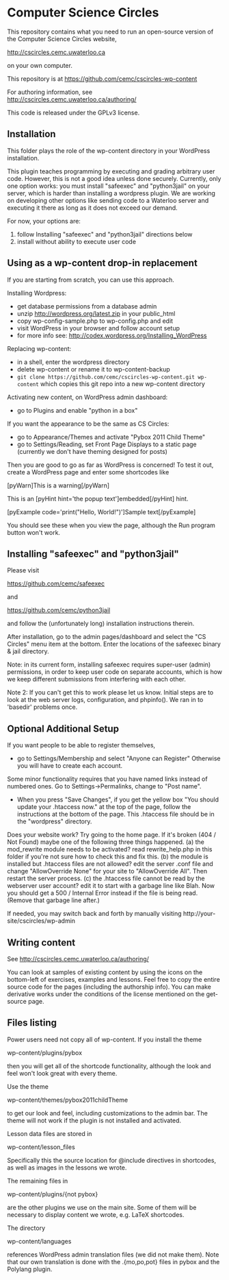 Computer Science Circles
========================
This repository contains what you need to run an open-source
version of the Computer Science Circles website,

 http://cscircles.cemc.uwaterloo.ca

on your own computer.

This repository is at https://github.com/cemc/cscircles-wp-content

For authoring information, see http://cscircles.cemc.uwaterloo.ca/authoring/

This code is released under the GPLv3 license.


Installation
-------------------------------------------
This folder plays the role of the wp-content
directory in your WordPress installation.

This plugin teaches programming by executing and grading
arbitrary user code. However, this is not a good idea unless
done securely. Currently, only one option works: you must
install "safeexec" and "python3jail" on your server, which
is harder than installing a wordpress plugin. We are working
on developing other options like sending code to a Waterloo
server and executing it there as long as it does not exceed
our demand.

For now, your options are:
 1. follow Installing "safeexec" and "python3jail" directions below
 2. install without ability to execute user code


Using as a wp-content drop-in replacement
-----------------------------------------
If you are starting from scratch, you can use this approach.

Installing Wordpress:
- get database permissions from a database admin
- unzip http://wordpress.org/latest.zip in your public_html
- copy wp-config-sample.php to wp-config.php and edit
- visit WordPress in your browser and follow account setup
- for more info see: http://codex.wordpress.org/Installing_WordPress

Replacing wp-content:
- in a shell, enter the wordpress directory
- delete wp-content or rename it to wp-content-backup
- `git clone https://github.com/cemc/cscircles-wp-content.git wp-content`
  which copies this git repo into a new wp-content directory

Activating new content, on WordPress admin dashboard:
 - go to Plugins and enable "python in a box"

If you want the appearance to be the same as CS Circles:
 - go to Appearance/Themes and activate "Pybox 2011 Child Theme"
 - go to Settings/Reading, set Front Page Displays to a static page
   (currently we don't have theming designed for posts)

Then you are good to go as far as WordPress is concerned! To test
it out, create a WordPress page and enter some shortcodes like

[pyWarn]This is a warning[/pyWarn]

This is an [pyHint hint='the popup text']embedded[/pyHint] hint.

[pyExample code='print("Hello, World!")']Sample text[/pyExample]

You should see these when you view the page, although the Run program
button won't work.


Installing "safeexec" and "python3jail"
---------------------------------------
Please visit

 https://github.com/cemc/safeexec

and

 https://github.com/cemc/python3jail

and follow the (unfortunately long) installation instructions therein.

After installation, go to the admin pages/dashboard and select the 
  "CS Circles"
menu item at the bottom. Enter the locations of the safeexec binary & 
jail directory.

Note: in its current form, installing safeexec requires super-user (admin)
permissions, in order to keep user code on separate accounts, which is
how we keep different submissions from interfering with each other.

Note 2: If you can't get this to work please let us know. Initial steps 
are to look at the web server logs, configuration, and phpinfo(). We
ran in to 'basedir' problems once.

Optional Additional Setup
-------------------------
If you want people to be able to register themselves,
 - go to Settings/Membership and select "Anyone can Register"
Otherwise you will have to create each account.

Some minor functionality requires that you have named links instead of 
numbered ones. Go to Settings->Permalinks, change to "Post name".

- When you press "Save Changes", if you get the yellow box 
    "You should update your .htaccess now." 
  at the top of the page, follow the instructions at the bottom of the page.
  This .htaccess file should be in the "wordpress" directory.

Does your website work? Try going to the home page. If it's broken
(404 / Not Found) maybe one of the following three things happened.
(a) the mod_rewrite module needs to be activated? read rewrite_help.php
  in this folder if you're not sure how to check this and fix this.
(b) the module is installed but .htaccess files are not allowed? 
  edit the server .conf file and change "AllowOverride None"
  for your site to "AllowOverride All". Then restart the server process.
(c) the .htaccess file cannot be read by the webserver user account?
  edit it to start with a garbage line like Blah. Now you should get a 
  500 / Internal Error instead if the file is being read.
  (Remove that garbage line after.)

If needed, you may switch back and forth by manually visiting 
 http://your-site/cscircles/wp-admin


Writing content
---------------
See http://cscircles.cemc.uwaterloo.ca/authoring/

You can look at samples of existing content by using the icons on
the bottom-left of exercises, examples and lessons. Feel free to
copy the entire source code for the pages (including the authorship
info). You can make derivative works under the conditions of the 
license mentioned on the get-source page.


Files listing 
-------------
Power users need not copy all of wp-content. If you install the theme

 wp-content/plugins/pybox

then you will get all of the shortcode functionality, although
the look and feel won't look great with every theme.

Use the theme

 wp-content/themes/pybox2011childTheme

to get our look and feel, including customizations to the admin bar.
The theme will not work if the plugin is not installed and activated.

Lesson data files are stored in

 wp-content/lesson_files

Specifically this the source location for @include directives in
shortcodes, as well as images in the lessons we wrote.

The remaining files in

 wp-content/plugins/{not pybox}

are the other plugins we use on the main site. Some of them will
be necessary to display content we wrote, e.g. LaTeX shortcodes.

The directory

 wp-content/languages

references WordPress admin translation files (we did not make them).
Note that our own translation is done with the .{mo,po,pot} files
in pybox and the Polylang plugin.
